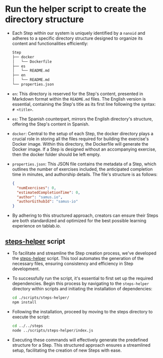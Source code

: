 # Run the helper script to create the directory structure

* Each Step within our system is uniquely identified by a `nanoid` and adheres to a specific directory structure designed to organize its content and functionalities efficiently:

  ```markdown
  Step
  ├── docker
  │   └── Dockerfile
  ├── es
  │   └── README.md
  ├── en
  │   └── README.md
  └── properties.json
  ```

* `en`: This directory is reserved for the Step's content, presented in Markdown format within the `README.md` files. The English version is essential, containing the Step's title as its first line following the syntax: `# <title>`.
* `es`: The Spanish counterpart, mirrors the English directory's structure, offering the Step's content in Spanish.
* `docker`: Central to the setup of each Step, the docker directory plays a crucial role in storing all the files required for building the exercise's Docker image. Within this directory, the Dockerfile will generate the Docker image. If a Step is designed without an accompanying exercise, then the docker folder should be left empty.
* `properties.json`: This JSON file contains the metadata of a Step, which outlines the number of exercises included, the anticipated completion time in minutes, and authorship details. The file's structure is as follows:

  ```json
  {
    "numExercises": 0,
    "estimatedCompletionTime": 0,
    "author": "samus.io",
    "authorGithubId": "samus-io"
  }
  ```

* By adhering to this structured approach, creators can ensure their Steps are both standardized and optimized for the best possible learning experience on tablab.io.

## [steps-helper][2] script

* To facilitate and streamline the Step creation process, we've developed the [steps-helper][2] script. This tool automates the generation of the necessary files, ensuring consistency and efficiency in Step development.
* To successfully run the script, it's essential to first set up the required dependencies. Begin this process by navigating to the `steps-helper` directory within scripts and initiating the installation of dependencies:

  ```bash
  cd ./scripts/steps-helper/
  npm install
  ```

* Following the installation, proceed by moving to the steps directory to execute the script:

  ```bash
  cd ../../steps
  node ../scripts/steps-helper/index.js
  ```

* Executing these commands will effectively generate the predefined structure for a Step. This structured approach ensures a streamlined setup, facilitating the creation of new Steps with ease.

[2]: /scripts/steps-helper/
